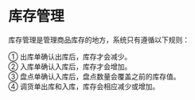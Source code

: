 # 库存管理

库存管理是管理商品库存的地方，系统只有遵循以下规则：

① 出库单确认出库后，库存才会减少。  
② 入库单确认入库后，库存才会增加。  
③ 盘点单确认入库后，盘点数量会覆盖之前的库存值。  
④ 调货单出库和入库，库存会相应减少或增加。

